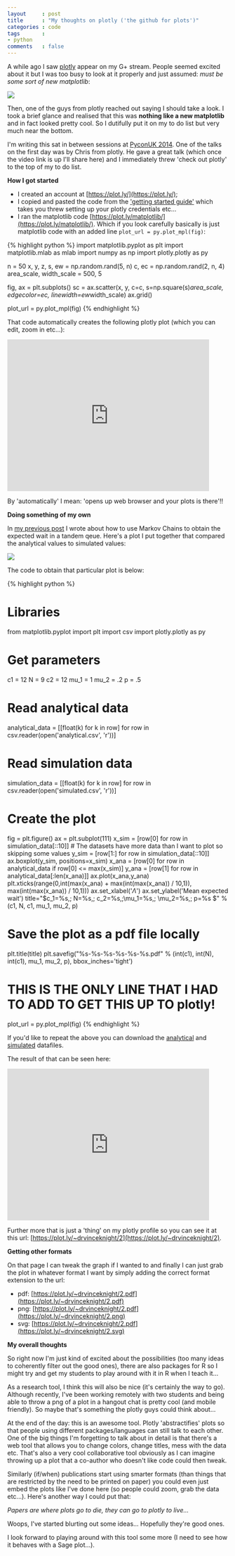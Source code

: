```yaml
---
layout     : post
title      : "My thoughts on plotly ('the github for plots')"
categories : code
tags       :
- python
comments   : false
---
```


A while ago I saw [plotly](https://plot.ly/) appear on my G+ stream.
People seemed excited about it but I was too busy to look at it properly and just assumed: _must be some sort of new matplotlib_:

![](http://i0.kym-cdn.com/photos/images/newsfeed/000/284/529/e65.gif)

Then, one of the guys from plotly reached out saying I should take a look.
I took a brief glance and realised that this was **nothing like a new matplotlib** and in fact looked pretty cool.
So I dutifully put it on my to do list but very much near the bottom.

I'm writing this sat in between sessions at [PyconUK 2014](http://pyconuk.org/).
One of the talks on the first day was by Chris from plotly.
He gave a great talk (which once the video link is up I'll share here) and I immediately threw 'check out plotly' to the top of my to do list.

**How I got started**

- I created an account at [https://plot.ly/](https://plot.ly/);
- I copied and pasted the code from the ['getting started guide'](https://plot.ly/python/getting-started/) which takes you threw setting up your plotly credentials etc...
- I ran the matplotlib code [https://plot.ly/matplotlib/](https://plot.ly/matplotlib/). Which if you look carefully basically is just matplotlib code with an added line `plot_url = py.plot_mpl(fig)`:

{% highlight python %}
import matplotlib.pyplot as plt
import matplotlib.mlab as mlab
import numpy as np
import plotly.plotly as py

n = 50
x, y, z, s, ew = np.random.rand(5, n)
c, ec = np.random.rand(2, n, 4)
area_scale, width_scale = 500, 5

fig, ax = plt.subplots()
sc = ax.scatter(x, y, c=c,
                s=np.square(s)*area_scale,
                edgecolor=ec,
                linewidth=ew*width_scale)
ax.grid()

plot_url = py.plot_mpl(fig)
{% endhighlight %}

That code automatically creates the following plotly plot (which you can edit, zoom in etc...):

<iframe width="460" height="345" frameborder="0" seamless="seamless" scrolling="no" src="https://plot.ly/~drvinceknight/1.embed?width=460&height=345"></iframe>

By 'automatically' I mean: 'opens up web browser and your plots is there'!!

**Doing something of my own**

In [my previous post]({{site.baseurl}}/code/2014/09/19/the-expected-waiting-time-in-a-tandem-queue-with-blocking-using-sage/) I wrote about how to use Markov Chains to obtain the expected wait in a tandem qeue.
Here's a plot I put together that compared the analytical values to simulated values:

![]({{site.baseurl}}/assets/images/expected_wait.png)

The code to obtain that particular plot is below:


{% highlight python %}
# Libraries
from matplotlib.pyplot import plt
import csv
import plotly.plotly as py

# Get parameters

c1   = 12
N    = 9
c2   = 12
mu_1 = 1
mu_2 = .2
p    = .5

# Read analytical data
analytical_data = [[float(k) for k in row] for row in csv.reader(open('analytical.csv', 'r'))]

# Read simulation data
simulation_data = [[float(k) for k in row] for row in csv.reader(open('simulated.csv', 'r'))]

# Create the plot

fig = plt.figure()
ax = plt.subplot(111)
x_sim = [row[0] for row in simulation_data[::10]]  # The datasets have more data than I want to plot so skipping some values
y_sim = [row[1:] for row in simulation_data[::10]]
ax.boxplot(y_sim, positions=x_sim)
x_ana = [row[0] for row in analytical_data if row[0] <= max(x_sim)]
y_ana = [row[1] for row in analytical_data[:len(x_ana)]]
ax.plot(x_ana,y_ana)
plt.xticks(range(0,int(max(x_ana) + max(int(max(x_ana)) / 10,1)), max(int(max(x_ana)) / 10,1)))
ax.set_xlabel('$\Lambda$')
ax.set_ylabel('Mean expected wait')
title="$c_1=%s,\; N=%s,\; c_2=%s,\;\mu_1=%s,\; \mu_2=%s,\; p=%s $" % (c1, N, c1, mu_1, mu_2, p)

# Save the plot as a pdf file locally
plt.title(title)
plt.savefig("%s-%s-%s-%s-%s-%s.pdf" % (int(c1), int(N), int(c1), mu_1, mu_2, p), bbox_inches='tight')

# THIS IS THE ONLY LINE THAT I HAD TO ADD TO GET THIS UP TO plotly!
plot_url = py.plot_mpl(fig)
{% endhighlight %}

If you'd like to repeat the above you can download the [analytical]({{site.baseurl}}/assets/data/analytical.csv) and [simulated]({{site.baseurl}}/assets/data/simulated.csv) datafiles.

The result of that can be seen here:

<iframe width="460" height="345" frameborder="0" seamless="seamless" scrolling="no" src="https://plot.ly/~drvinceknight/2.embed?width=460&height=345"></iframe>

Further more that is just a 'thing' on my plotly profile so you can see it at this url: [https://plot.ly/~drvinceknight/2](https://plot.ly/~drvinceknight/2).

**Getting other formats**

On that page I can tweak the graph if I wanted to and finally I can just grab the plot in whatever format I want by simply adding the correct format extension to the url:

- pdf: [https://plot.ly/~drvinceknight/2.pdf](https://plot.ly/~drvinceknight/2.pdf)
- png: [https://plot.ly/~drvinceknight/2.pdf](https://plot.ly/~drvinceknight/2.png)
- svg: [https://plot.ly/~drvinceknight/2.pdf](https://plot.ly/~drvinceknight/2.svg)

**My overall thoughts**

So right now I'm just kind of excited about the possibilities (too many ideas to coherently filter out the good ones), there are also packages for R so I might try and get my students to play around with it in R when I teach it...

As a research tool, I think this will also be nice (it's certainly the way to go).
Although recently, I've been working remotely with two students and being able to throw a png of a plot in a hangout chat is pretty cool (and mobile friendly).
So maybe that's something the plotly guys could think about...

At the end of the day: this is an awesome tool. Plotly 'abstractifies' plots so that people using different packages/languages can still talk to each other.
One of the big things I'm forgetting to talk about in detail is that there's a web tool that allows you to change colors, change titles, mess with the data etc.
That's also a very cool collaborative tool obviously as I can imagine throwing up a plot that a co-author who doesn't like code could then tweak.

Similarly (if/when) publications start using smarter formats (than things that are restricted by the need to be printed on paper) you could even just embed the plots like I've done here (so people could zoom, grab the data etc...).
Here's another way I could put that:

_Papers are where plots go to die, they can go to plotly to live..._

Woops, I've started blurting out some ideas... Hopefully they're good ones.

I look forward to playing around with this tool some more (I need to see how it behaves with a Sage plot...).
